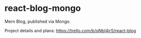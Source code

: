 # react-blog-mongo

Mern Blog, published via Mongo.

Project details and plans:
https://trello.com/b/qNbI4irS/react-blog
